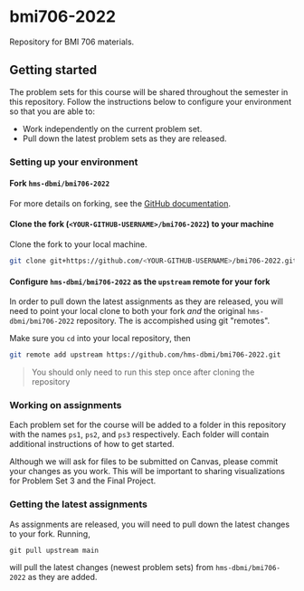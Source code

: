 # bmi706-2022

Repository for BMI 706 materials.


## Getting started

The problem sets for this course will be shared throughout the semester in
this repository. Follow the instructions below to configure your environment
so that you are able to:

- Work independently on the current problem set.
- Pull down the latest problem sets as they are released.

### Setting up your environment

#### Fork `hms-dbmi/bmi706-2022`

For more details on forking, see the [GitHub documentation](https://docs.github.com/en/get-started/quickstart/fork-a-repo).

#### Clone the fork (`<YOUR-GITHUB-USERNAME>/bmi706-2022`) to your machine

Clone the fork to your local machine.

```bash
git clone git+https://github.com/<YOUR-GITHUB-USERNAME>/bmi706-2022.git
```

#### Configure `hms-dbmi/bmi706-2022` as the `upstream` remote for your fork

In order to pull down the latest assignments as they are released,
you will need to point your local clone to both your fork _and_ the original
`hms-dbmi/bmi706-2022` repository. The is accompished using git "remotes".

Make sure you `cd` into your local repository, then

```bash
git remote add upstream https://github.com/hms-dbmi/bmi706-2022.git
```

> You should only need to run this step once after cloning the repository

### Working on assignments

Each problem set for the course will be added to a folder in this repository
with the names `ps1`, `ps2`, and `ps3` respectively. Each folder will contain
additional instructions of how to get started. 

Although we will ask for files to be submitted on Canvas, please commit your
changes as you work. This will be important to sharing visualizations for Problem
Set 3 and the Final Project.

### Getting the latest assignments

As assignments are released, you will need to pull down the latest changes
to your fork. Running,

```
git pull upstream main
```

will pull the latest changes (newest problem sets) from `hms-dbmi/bmi706-2022`
as they are added.
